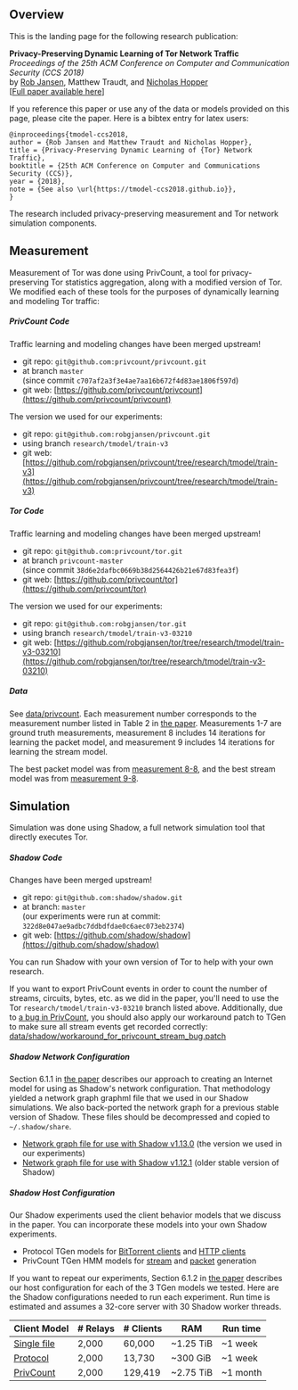 Overview
--------

This is the landing page for the following research publication:

**Privacy-Preserving Dynamic Learning of Tor Network Traffic**  
_Proceedings of the 25th ACM Conference on Computer and Communication Security (CCS 2018)_  
by [Rob Jansen](https://www.robgjansen.com), Matthew Traudt, and [Nicholas Hopper](https://www-users.cs.umn.edu/~hoppernj)  
\[[Full paper available here](https://www.robgjansen.com/publications/tmodel-ccs2018.pdf)\]

If you reference this paper or use any of the data or models provided on this page, please cite the paper. Here is a bibtex entry for latex users:

```
@inproceedings{tmodel-ccs2018,
author = {Rob Jansen and Matthew Traudt and Nicholas Hopper},
title = {Privacy-Preserving Dynamic Learning of {Tor} Network Traffic},
booktitle = {25th ACM Conference on Computer and Communications Security (CCS)},
year = {2018},
note = {See also \url{https://tmodel-ccs2018.github.io}},
}
```

The research included privacy-preserving measurement and Tor network simulation components.

Measurement
-----------

Measurement of Tor was done using PrivCount, a tool for privacy-preserving Tor statistics aggregation, along with a modified version of Tor. We modified each of these tools for the purposes of dynamically learning and modeling Tor traffic:

##### PrivCount Code

Traffic learning and modeling changes have been merged upstream!

  + git repo: `git@github.com:privcount/privcount.git`
  + at branch `master`  
    (since commit `c707af2a3f3e4ae7aa16b672f4d83ae1806f597d`)
  + git web: [https://github.com/privcount/privcount](https://github.com/privcount/privcount)

The version we used for our experiments:

  + git repo: `git@github.com:robgjansen/privcount.git`
  + using branch `research/tmodel/train-v3`
  + git web: [https://github.com/robgjansen/privcount/tree/research/tmodel/train-v3](https://github.com/robgjansen/privcount/tree/research/tmodel/train-v3)

##### Tor Code

Traffic learning and modeling changes have been merged upstream!

  + git repo: `git@github.com:privcount/tor.git`
  + at branch `privcount-master`  
    (since commit `38d6e2dafbc0669b38d2564426b21e67d83fea3f`)
  + git web: [https://github.com/privcount/tor](https://github.com/privcount/tor)

The version we used for our experiments:

  + git repo: `git@github.com:robgjansen/tor.git`
  + using branch `research/tmodel/train-v3-03210`
  + git web: [https://github.com/robgjansen/tor/tree/research/tmodel/train-v3-03210](https://github.com/robgjansen/tor/tree/research/tmodel/train-v3-03210)

##### Data

See [data/privcount](data/privcount). Each measurement number corresponds to the measurement number listed in Table 2 in [the paper](https://www.robgjansen.com/publications/tmodel-ccs2018.pdf). Measurements 1-7 are ground truth measurements, measurement 8 includes 14 iterations for learning the packet model, and measurement 9 includes 14 iterations for learning the stream model.

The best packet model was from [measurement 8-8](data/privcount/measurement8/8/privcount.traffic.model.1522104321-1522190721.json), and the best stream model was from [measurement 9-8](data/privcount/measurement9/8/privcount.traffic.model.1524067191-1524153891.json).

<!--
| Measurement| Data files |
|------------|-------------|
| Entry 1    | [PrivCount tallies](data/privcount/measurement1/privcount.tallies.1508707017-1508793717.json), [relay weights](data/privcount/measurement1/weights.txt) |
| Entry 2    | [PrivCount tallies](), [relay weights]() |
| Exit 3     | [PrivCount tallies](), [relay weights]() |
| Exit 4     | [PrivCount tallies](), [relay weights]() |
| Exit 5     | [PrivCount tallies](), [relay weights]() |
| Exit 6     | [PrivCount tallies](), [relay weights]() |
| Exit 7     | [PrivCount tallies](), [relay weights]() |
| Exit 8-1   | [PrivCount tallies](), [relay weights](), [traffic model]() |
| Exit 9-1   | [PrivCount tallies](), [relay weights](), [traffic model]() |
-->

Simulation
----------

Simulation was done using Shadow, a full network simulation tool that directly executes Tor.

##### Shadow Code

Changes have been merged upstream!

  + git repo: `git@github.com:shadow/shadow.git`
  + at branch: `master`  
    (our experiments were run at commit: `322d8e047ae9adbc7ddbdfdae0c6aec073eb2374`)
  + git web: [https://github.com/shadow/shadow](https://github.com/shadow/shadow)

You can run Shadow with your own version of Tor to help with your own research.

If you want to export PrivCount events in order to count the number of streams, circuits, bytes, etc. as we did in the paper, you'll need to use the Tor `research/tmodel/train-v3-03210` branch listed above. Additionally, due to [a bug in PrivCount](https://github.com/privcount/privcount/issues/510), you should also apply our workaround patch to TGen to make sure all stream events get recorded correctly:
[data/shadow/workaround_for_privcount_stream_bug.patch](data/shadow/workaround_for_privcount_stream_bug.patch)

##### Shadow Network Configuration

Section 6.1.1 in [the paper](https://www.robgjansen.com/publications/tmodel-ccs2018.pdf) describes our approach to creating an Internet model for using as Shadow's network configuration. That methodology yielded a network graph graphml file that we used in our Shadow simulations. We also back-ported the network graph for a previous stable version of Shadow. These files should be decompressed and copied to `~/.shadow/share`.

  + [Network graph file for use with Shadow v1.13.0](data/shadow/network/atlas.201801.shadow113.graphml.xml.xz) (the version we used in our experiments)
  + [Network graph file for use with Shadow v1.12.1](data/shadow/network/atlas.201801.shadow112.graphml.xml.xz) (older stable version of Shadow)

##### Shadow Host Configuration

Our Shadow experiments used the client behavior models that we discuss in the paper. You can incorporate these models into your own Shadow experiments.

  + Protocol TGen models for [BitTorrent clients](data/shadow/tgen/tgen.protocol.bittorrent.model.graphml.xml.xz) and [HTTP clients](data/shadow/tgen/tgen.protocol.http.model.graphml.xml.xz)
  + PrivCount TGen HMM models for [stream](data/shadow/tgen/tgen.privcount.stream.model.graphml.xml.xz) and [packet](data/shadow/tgen/tgen.privcount.packet.model.graphml.xml.xz) generation

If you want to repeat our experiments, Section 6.1.2 in [the paper](https://www.robgjansen.com/publications/tmodel-ccs2018.pdf) describes our host configuration for each of the 3 TGen models we tested. Here are the Shadow configurations needed to run each experiment. Run time is estimated and assumes a 32-core server with 30 Shadow worker threads.

| Client Model | # Relays | # Clients | RAM       | Run time |
|--------------|----------|-----------|-----------|----------|
| [Single file](data/shadow/hosts/shadowtor-2000r-60000c-singlefile-config.tar.xz)  | 2,000    | 60,000    | ~1.25 TiB | ~1 week  |
| [Protocol](data/shadow/hosts/shadowtor-2000r-13730c-archive-config.tar.xz)     | 2,000    | 13,730    | ~300 GiB  | ~1 week  |
| [PrivCount](data/shadow/hosts/shadowtor-2000r-129419c-privcount-config.tar.xz)    | 2,000    | 129,419   | ~2.75 TiB | ~1 month |
